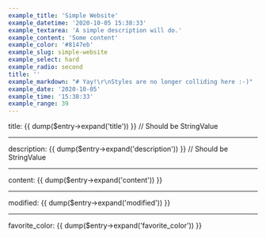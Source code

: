 ```yaml
---
example_title: 'Simple Website'
example_datetime: '2020-10-05 15:38:33'
example_textarea: 'A simple description will do.'
example_content: 'Some content'
example_color: '#8147eb'
example_slug: simple-website
example_select: hard
example_radio: second
title: ''
example_markdown: "# Yay!\r\nStyles are no longer colliding here :-)"
example_date: '2020-10-05'
example_time: '15:38:33'
example_range: 39
---
```

title: {{ dump($entry->expand('title')) }} // Should be StringValue


---


description: {{ dump($entry->expand('description')) }} // Should be StringValue


---


content: {{ dump($entry->expand('content')) }}


---


modified: {{ dump($entry->expand('modified')) }}


---


favorite_color: {{ dump($entry->expand('favorite_color')) }}
